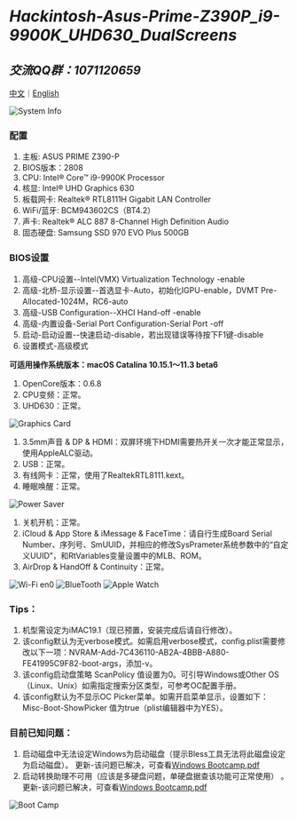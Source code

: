 # *Hackintosh-Asus-Prime-Z390P_i9-9900K_UHD630_DualScreens*

## *交流QQ群：1071120659*

[中文](https://github.com/igarashikenshin/Hackintosh-Asus-Prime-Z390P_i9-9900K_UHD630_DualScreens/blob/master/README.md)｜[English](https://github.com/igarashikenshin/Hackintosh-Asus-Prime-Z390P_i9-9900K_UHD630_DualScreens/blob/master/README-EN.md)

![System Info](https://i.loli.net/2021/04/07/IylTbpwdFNgDCjk.png)


### 配置
1. 主板: ASUS PRIME Z390-P
1. BIOS版本：2808
1. CPU: Intel® Core™ i9-9900K Processor
1. 核显: Intel® UHD Graphics 630
1. 板载网卡: Realtek® RTL8111H Gigabit LAN Controller
1. WiFi/蓝牙: BCM943602CS（BT4.2）
1. 声卡: Realtek® ALC 887 8-Channel High Definition Audio
1. 固态硬盘: Samsung SSD 970 EVO Plus 500GB

### BIOS设置
1. 高级-CPU设置--Intel(VMX) Virtualization Technology -enable
1. 高级-北桥-显示设置--首选显卡-Auto，初始化IGPU-enable，DVMT Pre-Allocated-1024M，RC6-auto
1. 高级-USB Configuration--XHCI Hand-off -enable
1. 高级-内置设备-Serial Port Configuration-Serial Port -off
1. 启动-启动设置--快速启动-disable，若出现错误等待按下F1键-disable
1. 设置模式-高级模式

**可适用操作系统版本：macOS Catalina 10.15.1～11.3 beta6**

1. OpenCore版本：0.6.8
1. CPU变频：正常。
1. UHD630：正常。

![Graphics Card](https://i.loli.net/2021/04/07/gEidfyJHLBGUv2N.png)
1. 3.5mm声音 & DP & HDMI：双屏环境下HDMI需要热开关一次才能正常显示，使用AppleALC驱动。
1. USB：正常。
1. 有线网卡：正常，使用了RealtekRTL8111.kext。
1. 睡眠唤醒：正常。

![Power Saver](https://i.imgur.com/wZ7IZjm.png)
1. 关机开机：正常。
1. iCloud & App Store & iMessage & FaceTime：请自行生成Board Serial Number、序列号、SmUUID，并相应的修改SysPrameter系统参数中的“自定义UUID”，和RtVariables变量设置中的MLB、ROM。
1. AirDrop & HandOff & Continuity：正常。

![Wi-Fi en0](https://i.imgur.com/daoSzyJ.png)
![BlueTooth](https://i.imgur.com/Cgr8AJv.png)
![Apple Watch](https://i.imgur.com/iYimFue.png)

### Tips：

1. 机型需设定为iMAC19.1（现已预置，安装完成后请自行修改）。
1. 该config默认为无verbose模式。如需启用verbose模式，config.plist需要修改以下一项：NVRAM-Add-7C436110-AB2A-4BBB-A880-FE41995C9F82-boot-args，添加-v。
1. 该config启动盘策略 ScanPolicy 值设置为0。可引导Windows或Other OS（Linux、Unix）如需指定搜索分区类型，可参考OC配置手册。
1. 该config默认为不显示OC Picker菜单。如需开启菜单显示，设置如下：Misc-Boot-ShowPicker 值为true（plist编辑器中为YES）。

### 目前已知问题：

1. 启动磁盘中无法设定Windows为启动磁盘（提示Bless工具无法将此磁盘设定为启动磁盘）。 更新-该问题已解决，可查看[Windows Bootcamp.pdf](https://github.com/igarashikenshin/Hackintosh-Asus-Prime-Z390P_i9-9900K_UHD630_DualScreens/blob/master/Boot%20Camp%E6%95%99%E7%A8%8B/Windows%20Bootcamp.pdf)
1. 启动转换助理不可用（应该是多硬盘问题，单硬盘据查该功能可正常使用） 。更新-该问题已解决，可查看[Windows Bootcamp.pdf](https://github.com/igarashikenshin/Hackintosh-Asus-Prime-Z390P_i9-9900K_UHD630_DualScreens/blob/master/Boot%20Camp%E6%95%99%E7%A8%8B/Windows%20Bootcamp.pdf)

![Boot Camp](https://i.loli.net/2021/01/23/Ew1NepZ6kStuoh2.png)

